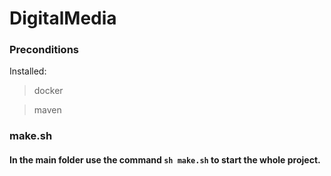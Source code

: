 # DigitalMedia

### Preconditions
Installed:

> docker 

 > maven 

### make.sh

#### In the main folder use the command `sh make.sh` to start the whole project.
